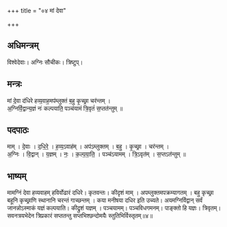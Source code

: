 +++
title = "०४ मां देवा"

+++
## अधिमन्त्रम्
विश्वेदेवाः। अग्निः सौचीकः। त्रिष्टुप्।

## मन्त्रः
मां दे॒वा द॑धिरे हव्य॒वाह॒मप॑म्लुक्तं ब॒हु कृ॒च्छ्रा चर॑न्तम् ।  
अ॒ग्निर्वि॒द्वान्य॒ज्ञं नः॑ कल्पयाति॒ पञ्च॑यामं त्रि॒वृतं॑ स॒प्तत॑न्तुम् ॥

## पदपाठः
माम् । दे॒वाः । द॒धि॒रे॒ । ह॒व्य॒ऽवाह॑म् । अप॑ऽम्लुक्तम् । ब॒हु । कृ॒च्छ्रा । चर॑न्तम् ।  
अ॒ग्निः । वि॒द्वान् । य॒ज्ञम् । नः॒ । क॒ल्प॒या॒ति॒ । पञ्च॑ऽयामम् । त्रि॒ऽवृत॑म् । स॒प्तऽत॑न्तुम् ॥

## भाष्यम्
मामग्निं देवा हव्यवाहम् हविर्वोढारं दधिरे। कृतवन्तः। कीदृशं माम् । अपम्लुक्तमपक्रम्यागतम् । बहु कृच्छ्रा बहूनि कृच्छ्राणि स्थानानि चरन्तं गाच्छन्तम् । कया मनीषया दधिर इति उच्यते। अयमग्निर्विद्वान् सर्वं जानन्नोऽस्माकं यज्ञं कल्पयाति। कीद्रुशं यज्ञम् । पञ्चयामम्। पञ्चविधगमनम्। पाङ्क्तो हि यज्ञः। त्रिवृतम्। सवनत्रयभेदेन त्रिप्रकारं सप्ततन्तु सप्तभिश्छन्दोमयैः स्तुतिभिर्विस्तृतम्॥४॥